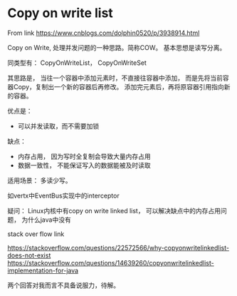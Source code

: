 # Copy on write list

From link https://www.cnblogs.com/dolphin0520/p/3938914.html

Copy on Write, 处理并发问题的一种思路。简称COW。
基本思想是读写分离。

同类型有： CopyOnWriteList， CopyOnWriteSet

其思路是， 当往一个容器中添加元素时，不直接往容器中添加，
而是先将当前容器Copy，复制出一个新的容器后再修改。
添加完元素后，再将原容器引用指向新的容器。


优点是：
- 可以并发读取，而不需要加锁

缺点：
- 内存占用， 因为写时全复制会导致大量内存占用
- 数据一致性， 不能保证写入的数据能被及时读取

适用场景：
多读少写。

如vertx中EventBus实现中的interceptor

疑问：
Linux内核中有copy on write linked list， 可以解决缺点中的内存占用问题，
为什么java中没有

stack over flow link 

https://stackoverflow.com/questions/22572566/why-copyonwritelinkedlist-does-not-exist
https://stackoverflow.com/questions/14639260/copyonwritelinkedlist-implementation-for-java

两个回答对我而言不具备说服力，待解。